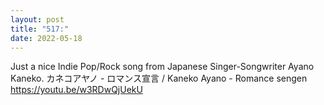 ```yaml
---
layout: post
title: "517:"
date: 2022-05-18
---
```


Just a nice Indie Pop/Rock song from Japanese Singer-Songwriter Ayano Kaneko.
 カネコアヤノ - ロマンス宣言 / Kaneko Ayano -  Romance sengen
https://youtu.be/w3RDwQjUekU
